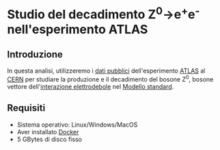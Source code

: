 # Studio del decadimento Z<sup>0</sup>&rightarrow;e<sup>+</sup>e<sup>-</sup> nell'esperimento ATLAS

## Introduzione

In questa analisi, utilizzeremo i [dati pubblici](http://opendata.atlas.cern) dell'esperimento [ATLAS](http://atlas.cern/) al [CERN](http://home.cern/) per studiare la produzione e il decadimento del bosone Z<sup>0</sup>, bosone vettore dell'[interazione elettrodebole](https://it.wikipedia.org/wiki/Interazione_elettrodebole) nel [Modello standard](https://it.wikipedia.org/wiki/Modello_standard). 

## Requisiti
* Sistema operativo: Linux/Windows/MacOS
* Aver installato [Docker](https://store.docker.com/search?type=edition&offering=community)
* 5 GBytes di disco fisso

